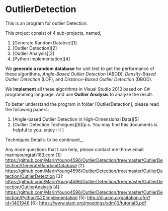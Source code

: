 # OutlierDetection

This is an program for outlier Detection.

This project consist of 4 sub-projects, named,

 1. [Generate Random Databse][1]
 2. [Outlier Detection][2]
 3. [Outlier Analysis][3]
 4. [Python Implementation][4]

We **generate a random database** for unit test to get the performance of these algorithms, *Angle-Based Outlier Detection* (ABOD), *Density-Based Outlier Detection* (LOF), and *Distance-Based Outlier Detection* (DBOD).

We **implement** all these algorithms in Visual Studio 2013 based on C# programming language. And use **Outlier Analysis** to analyze the result.

To better understand the program in folder [OutlierDetection], please read the following papers:

 1. [Angle-based Outlier Detection in High-Dimensional Data][5]
 2. [Outlier Detection Techniques][6](p.s. You may find this documents is helpful to you. enjoy :-) )

Techniques Details:
to be continued,,,


Any more questions that I can help, please contact me throw email. marinyoung(at)163.com
  [1]: https://github.com/MarinYoung4596/OutlierDetection/tree/master/OutlierDetection/GenerateRandomDatabase
  [2]: https://github.com/MarinYoung4596/OutlierDetection/tree/master/OutlierDetection/OutlierDetection
  [3]: https://github.com/MarinYoung4596/OutlierDetection/tree/master/OutlierDetection/OutlierAnalysis
  [4]: https://github.com/MarinYoung4596/OutlierDetection/tree/master/OutlierDetection/Python%20Implementation
  [5]: http://dl.acm.org/citation.cfm?id=1401946
  [6]: https://www.siam.org/meetings/sdm10/tutorial3.pdf

